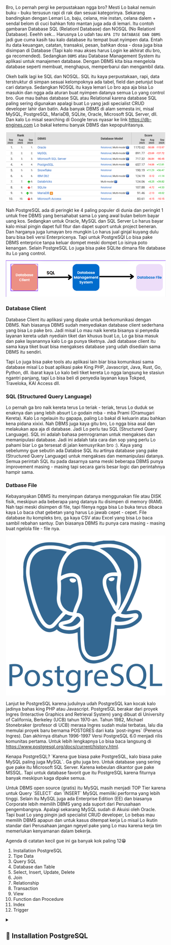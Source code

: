 Bro, Lo pernah pergi ke perpustakaan ngga bro? Mesti Lo bakal nemuin buku - buku tersusun rapi di rak dan sesuai kategorinya. Sekarang bandingkan dengan Lemari Lo, baju, celana, mie instan, celana dalem + sendal belom di cuci bahkan foto mantan juga ada di lemari. Itu contoh gambaran Database SQL (Relationl Database) dan NOSQL (No Relationl Database). Eeehh sek... Harusnya Lo udah tau `APA ITU DATABASE DAN DBMS` jadi gue cuma kasih tau kalo database itu tempat buat nyimpen data. Entah itu data keuangan, catatan, transaksi, pesan, bahkan dosa - dosa juga bisa disimpan di Database (Tapi kalo mau akses harus Login ke akhirat dlu bro, ga recomended). Sedangkan `DBMS` atau Database Management System itu aplikasi untuk manajemen database. Dengan DBMS kita bisa mengelola database seperti membuat, menghapus, memperbarui dan mengambil data.

Okeh balik lagi ke SQL dan NOSQL. SQL itu kaya perpustakaan, rapi, data terstruktur di simpan sesuai kelompoknya ada tabel, field dan petunjut buat cari datanya. Sedangkan NOSQL itu kaya lemari Lo bro apa aja bisa Lo masukin dan ngga ada aturan buat nyimpen datanya semua Lo yang control bro. Gue mau bahas database SQL atau Relational karena database SQL paling sering digunakan apalagi buat Lo yang jadi specialist CRUD developer lahir dan batin. Ada banyak DBMS di alam semesta ini, misal MySQL, PostgreSQL, MariaDB, SQLite, Oracle, Microsoft SQL Server, dll. Dan kalo Lo misal searching di Google terus nyasar ke link <a href="https://db-engines.com/en/ranking/relational+dbms" target="_blank">https://db-engines.com</a> Lo bakal ketemu banyak DBMS dan kepopulritasnya.

<img class="img-fluid" src="https://raw.githubusercontent.com/feri-irawansyah/docs/refs/heads/main/postgres-sql/assets/rangking.png" alt="postgres-sql/assets/rangking.png"/>

Nah PostgreSQL ada di peringkt ke 4 paling populer di dunia dan peringkt 1 untuk free DBMS yang bersahabat sama Lo yang awal bulan belom bayar uang kos. Sedangkan untuk Oracle, MySQL dan SQL Server Lo harus bayar kalo misal pingin dapet full fitur dan dapet suport untuk project beneran. Dan harganya juga lumayan bro mungkin Lo harus jual ginjal kuyang dulu baru bisa beli versi Enterpricenya. Tapi untuk PostgreSQl Lo bisa pake DBMS enterprice tanpa keluar dompet meski dompet Lo isinya poto kenangan. Selain PostgreSQL Lo juga bisa pake SQLite dimana file database itu Lo yang control.

<img class="img-fluid" src="https://raw.githubusercontent.com/feri-irawansyah/docs/refs/heads/main/postgres-sql/assets/cara-kerja.png" alt="postgres-sql/assets/cara-kerja.png"/>

### Database Client
Database Client itu aplikasi yang dipake untuk berkomunikasi dengan DBMS. Nah biasanya DBMS sudah menyediakan database client sederhana yang bisa Lo pake bro. Jadi misal Lo mau naik kereta bisanya si penyedia layanan kereta udah nyediain tiket dan khusus buat Lo, Lo ga bisa masuk dan pake layanannya kalo Lo ga punya tiketnya. Jadi database client itu sama kaya tiket buat bisa mengakses database yang udah disediain sama DBMS itu sendiri. 

Tapi Lo juga bisa pake tools atu aplikasi lain biar bisa komunikasi sama database misal Lo buat aplikasi pake King PHP, Javascript, Java, Rust, Go, Python, dll. ibarat kaya Lo kalo beli tiket kereta Lo ngga langsung ke stasiun ngantri panjang, tapi Lo bisa beli di penyedia layanan kaya Tokped, Traveloka, KAI Access dll.

### SQL (Structured Query Language)
Lo pernah ga bro naik kereta terus Lo teriak - teriak, terus Lo duduk se enaknya dan yang lebih absurt Lo godain mba - mba Prami (Oramugari Kereta). Kalo Lo ngelauin itu gapapa, paling Lo bakal di keluarin atau bahkan kena pidana xixixi. Nah DBMS juga kaya gitu bro, Lo ngga bisa asal dan melakukan apa aja di database. Jadi Lo perlu tau SQL (Structured Query Language). SQL ini adalah bahasa pemrograman untuk mengakses dan memanipulasi database. Jadi ini adalah tata cara dan sop yang perlu Lo pahami biar Lo ga tersesat di jalan kemusyrikan bro :). Kaya yang sebelumny gue sebutin ada Databse SQL itu artinya database yang pake (Structured Query Language) untuk mengakses dan memanipulasi datanya. Semua perintah SQL itu pada dasarnya sama meski beberapa DBMS punya improvement masing - masing tapi secara garis besar logic dan perintahnya hampir sama.

### Datbase File
Kebayanyakan DBMS itu menyimpan datanya menggunakan file atau DISK fisik, meskipun ada beberapa yang datanya itu disimpen di memory (RAM). Nah tapi meski disimpen di file, tapi filenya ngga bisa Lo buka terus dibaca kaya Lo baca chat gebetan yang harus Lo jawab cepet - cepet. File database itu kompleks bro, ga kaya CSV atau Excel yang bisa Lo baca sambil rebahan santuy. Dan biasanya DBMS itu punya cara masing - masing buat ngelola file - file nya.

<div class="row justify-content-start">
    <div class="col-md-2 col-12">
        <img class="img-fluid" src="https://raw.githubusercontent.com/feri-irawansyah/docs/refs/heads/main/postgres-sql/assets/postgresql.png" alt="postgres-sql/assets/1.png"/>
    </div>
    <div class="col-md-10 col-12">
       <p>Lanjut ke PostgreSQL karena judulnya udah PostgreSQL kan kocak kalo jadinya bahas king PHP atau Javascript. PostgreSQL berakar dari proyek Ingres (Interactive Graphics and Retrieval System) yang dibuat di University of California, Berkeley (UCB) tahun 1970-an. Tahun 1982, Michael Stonebraker (profesor di UCB) merasa Ingres sudah mulai terbatas, lalu dia memulai proyek baru bernama POSTGRES dari kata `post-ingres` (Penerus Ingres). Dan akhirnya ditahun 1996-1997 Versi PostgreSQL 6.0 menjadi rilis komunitas pertama. Untuk lebih lengkapnya Lo bisa baca langsung di <a href="https://www.postgresql.org/docs/current/history.html">https://www.postgresql.org/docs/current/history.html</a>. </p>
       <p>Kenapa PostgreSQL? `Karena gue biasa pake PostgreSQL, kalo biasa pake MySQL paling juga MySQL`. Ga gitu juga bro. Untuk database yang sering gue pake itu Microsoft SQL Server. Karena kebeulan dikantor gue pake MSSQL. Tapi untuk database favorit gue itu PostgreSQL karena fiturnya banyak meskipun kaga dipake semua.</p>
    </div>
</div>
<p>
Untuk DBMS open source (gratis) itu MySQL masih menjadi TOP Tier karena untuk Query `SELECT` dan `INSERT` MySQL memiliki performa yang lebih tinggi. Selain itu MySQL juga ada Enterprise Edition (EE) dan biasanya Corporate lebih memilih DBMS yang ada suport dari Perusahaan pengembangnya. Apalagi sekarang MySQL sudah di Akuisi oleh Oracle. Tapi buat Lo yang pingin jadi specialist CRUD developer, Lo bebas mau memilih DBMS apapun dan untuk kasus ditempat kerja Lo misal Lo ikutin standar dari Perusahaan jangan ngeyel pake yang Lo mau karena kerja tim memerlukan kenyamanan dalam bekerja.
</p>
<p>
Agenda di catatan kecil gue ini ga banyak kok paling 12😁
</p>

1. Installation PostgreSQL
2. Tipe Data
3. Query SQL
4. Database dan Table
5. Select, Insert, Update, Delete
6. Join
7. Relationship
8. Transaction
9. View
10. Function dan Procedure
11. Index
12. Trigger

<details>
<summary><h2>📌 Installation PostgreSQL</h2></summary>

Syarat yang harus dipenuhi buat install PostgreSQL itu OS dan Device bro. Lo coba buka link ini <a href="https://www.postgresql.org/download" target="_blank">https://www.postgresql.org/download/</a>

<img class="img-fluid" src="https://raw.githubusercontent.com/feri-irawansyah/docs/refs/heads/main/postgres-sql/assets/os.png" alt="postgres-sql/assets/os.png"/>

Ada Linux, MacOS, Windows, BSD, Solaris bebas Lo mau pake yang mana. Yang gue pake di catatan ini Windows 11. Untuk device ga usah gede - gede pake Laptop ram 4GB juga udah bisa bro.

<h4>🪡 Download PostgreSQL</h4>

Untuk link download Lo bisa ke link ini <a href="https://www.enterprisedb.com/downloads/postgres-postgresql-downloads" target="_blank">https://www.enterprisedb.com/downloads/postgres-postgresql-downloads</a> Atau dari halaman sebelumnya Lo klik icon Windows nanti bakal pergi ke halaman ini juga.

<img class="img-fluid" src="https://raw.githubusercontent.com/feri-irawansyah/docs/refs/heads/main/postgres-sql/assets/download.png" alt="postgres-sql/assets/download.png"/>

Nah Lo klick aja yang Windows x86-64 kalo windows Lo 86/64 bit. Kalo windows 11 kaya punya gue bisanya 64 jadi tinggal klik nanti terdownload yang penting pastikan ada koneksi internet buat downloadnya. Kalo ga ada bisa numpang Wifi tetangga. Kalo udah terdownload nanti ada muncul notifikasi dan di folder download Lo harusnya juga udah ada file installer PostgreSQLnya.

<img class="img-fluid" src="https://raw.githubusercontent.com/feri-irawansyah/docs/refs/heads/main/postgres-sql/assets/file-postgres.png" alt="postgres-sql/assets/file-postgres.png"/>

<h4>🪡 Setup Installasi PostgreSQL</h4>
Untuk instalasinya Lo bisa klick di notifikasi browser atau double klik file .exe nya

</details>